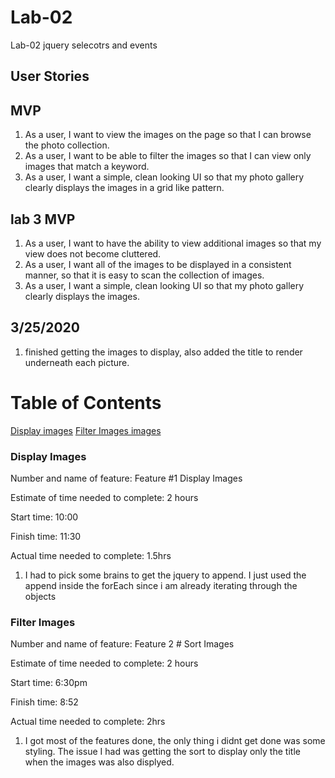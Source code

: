 # Lab-02
Lab-02 jquery selecotrs and events

## User Stories

## MVP
1. As a user, I want to view the images on the page so that I can browse the photo collection.
2. As a user, I want to be able to filter the images so that I can view only images that match a keyword.
3. As a user, I want a simple, clean looking UI so that my photo gallery clearly displays the images in a grid like pattern.

## lab 3 MVP
1. As a user, I want to have the ability to view additional images so that my view does not become cluttered.
2. As a user, I want all of the images to be displayed in a consistent manner, so that it is easy to scan the collection of images.
3. As a user, I want a simple, clean looking UI so that my photo gallery clearly displays the images.

## 3/25/2020 

 1. finished getting the images to display, also added the title to render underneath each picture. 

 # Table of Contents
 [Display images](###DisplayImages)
 [Filter Images images](###FilterImages)



### Display Images

 Number and name of feature: Feature #1 Display Images

Estimate of time needed to complete: 2 hours

Start time: 10:00

Finish time: 11:30

Actual time needed to complete: 1.5hrs

1.  I had to pick some brains to get the jquery to append. I just used the append inside the forEach since i am already iterating through the objects


### Filter Images

 Number and name of feature: Feature 2 # Sort Images

Estimate of time needed to complete: 2 hours

Start time: 6:30pm

Finish time: 8:52

Actual time needed to complete: 2hrs

1. I got most of the features done, the only thing i didnt get done was some styling. The issue I had was getting the sort to display only the title when the images was also displyed. 